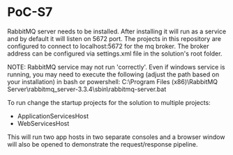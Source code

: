 PoC-S7
======

RabbitMQ server needs to be installed. After installing it will run as a service and by default it will listen on 5672 port. The projects in this repository are configured to connect to localhost:5672 for the mq broker. The broker address can be configured via settings.xml file in the solution's root folder.

NOTE: RabbitMQ service may not run 'correctly'. Even if windows service is running, you may need to execute the following (adjust the path based on your installation) in bash or powershell:
C:\Program Files (x86)\RabbitMQ Server\rabbitmq_server-3.3.4\sbin\rabbitmq-server.bat

To run change the startup projects for the solution to multiple projects:
* ApplicationServicesHost
* WebServicesHost

This will run two app hosts in two separate consoles and a browser window will also be opened to demonstrate the request/response pipeline.
